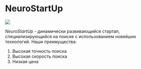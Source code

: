 # NeuroStartUp
![](http://netology-code.github.io/git-homeworks/introduction/assets/logo.png)

*NeuroStartUp* - динамически развивающийся стартап, специализирующийся на поиске с использованием новейших технологий.
Наши преимущества:
1. Высокая точность поиска
2. Высокая скорость поиска
3. Низкая цена